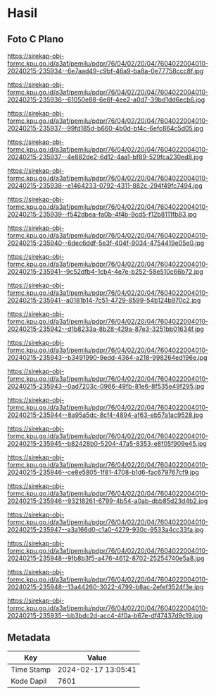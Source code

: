 # Hasil

## Foto C Plano

https://sirekap-obj-formc.kpu.go.id/a3af/pemilu/pdpr/76/04/02/20/04/7604022004010-20240215-235934--6e7aad49-c9bf-46a9-ba8a-0e77758ccc8f.jpg

https://sirekap-obj-formc.kpu.go.id/a3af/pemilu/pdpr/76/04/02/20/04/7604022004010-20240215-235936--61050e88-6e6f-4ee2-a0d7-39bd1dd6ecb6.jpg

https://sirekap-obj-formc.kpu.go.id/a3af/pemilu/pdpr/76/04/02/20/04/7604022004010-20240215-235937--99fd185d-b660-4b0d-bf4c-6efc864c5d05.jpg

https://sirekap-obj-formc.kpu.go.id/a3af/pemilu/pdpr/76/04/02/20/04/7604022004010-20240215-235937--4e882de2-6d12-4aa1-bf89-529fca230ed8.jpg

https://sirekap-obj-formc.kpu.go.id/a3af/pemilu/pdpr/76/04/02/20/04/7604022004010-20240215-235938--e1464233-0792-4311-882c-294f49fc7494.jpg

https://sirekap-obj-formc.kpu.go.id/a3af/pemilu/pdpr/76/04/02/20/04/7604022004010-20240215-235939--f542dbea-fa0b-4f4b-9cd5-f12b8111fb83.jpg

https://sirekap-obj-formc.kpu.go.id/a3af/pemilu/pdpr/76/04/02/20/04/7604022004010-20240215-235940--6dec6ddf-5e3f-404f-9034-4754419e05e0.jpg

https://sirekap-obj-formc.kpu.go.id/a3af/pemilu/pdpr/76/04/02/20/04/7604022004010-20240215-235941--9c52dfb4-1cb4-4e7e-b252-58e510c66b72.jpg

https://sirekap-obj-formc.kpu.go.id/a3af/pemilu/pdpr/76/04/02/20/04/7604022004010-20240215-235941--a0181b14-7c51-4729-8599-54b124b970c2.jpg

https://sirekap-obj-formc.kpu.go.id/a3af/pemilu/pdpr/76/04/02/20/04/7604022004010-20240215-235942--d1b8233a-8b28-429a-87e3-3251bb01634f.jpg

https://sirekap-obj-formc.kpu.go.id/a3af/pemilu/pdpr/76/04/02/20/04/7604022004010-20240215-235943--b3491990-9edd-4364-a218-998264ed196e.jpg

https://sirekap-obj-formc.kpu.go.id/a3af/pemilu/pdpr/76/04/02/20/04/7604022004010-20240215-235943--0ad7203c-0966-49fb-81e6-8f535e49f295.jpg

https://sirekap-obj-formc.kpu.go.id/a3af/pemilu/pdpr/76/04/02/20/04/7604022004010-20240215-235944--8a95a5dc-8cf4-4894-af63-eb57a1ac9528.jpg

https://sirekap-obj-formc.kpu.go.id/a3af/pemilu/pdpr/76/04/02/20/04/7604022004010-20240215-235945--b82428b0-5204-47a5-8353-e8f05f909e45.jpg

https://sirekap-obj-formc.kpu.go.id/a3af/pemilu/pdpr/76/04/02/20/04/7604022004010-20240215-235946--ce8e5805-1f81-4708-b1d6-fac679767cf9.jpg

https://sirekap-obj-formc.kpu.go.id/a3af/pemilu/pdpr/76/04/02/20/04/7604022004010-20240215-235946--93218261-6799-4b54-a0ab-dbb85d23d4b2.jpg

https://sirekap-obj-formc.kpu.go.id/a3af/pemilu/pdpr/76/04/02/20/04/7604022004010-20240215-235947--a3a166d0-c1a0-4279-930c-9533a4cc33fa.jpg

https://sirekap-obj-formc.kpu.go.id/a3af/pemilu/pdpr/76/04/02/20/04/7604022004010-20240215-235948--9fb8b3f5-a476-4612-8702-25254740e5a8.jpg

https://sirekap-obj-formc.kpu.go.id/a3af/pemilu/pdpr/76/04/02/20/04/7604022004010-20240215-235948--13a44260-3022-4799-b8ac-2efef3524f3e.jpg

https://sirekap-obj-formc.kpu.go.id/a3af/pemilu/pdpr/76/04/02/20/04/7604022004010-20240215-235935--bb3bdc2d-acc4-4f0a-b67e-df47437d9c19.jpg


## Metadata

| Key        | Value               |
| ---------- | ------------------- |
| Time Stamp | 2024-02-17 13:05:41 |
| Kode Dapil | 7601                |



